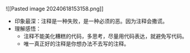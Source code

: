 ![[Pasted image 20240618153158.png]]
- 印象最深：注释是一种失败，是一种必须的恶。因为注释会撒谎。
- 理解感悟：
    - 注释不能美化糟糕的代码，多思考，尽量用代码表达，就避免写代码。
    - 唯一真正好的注释是你想办法不去写的注释。